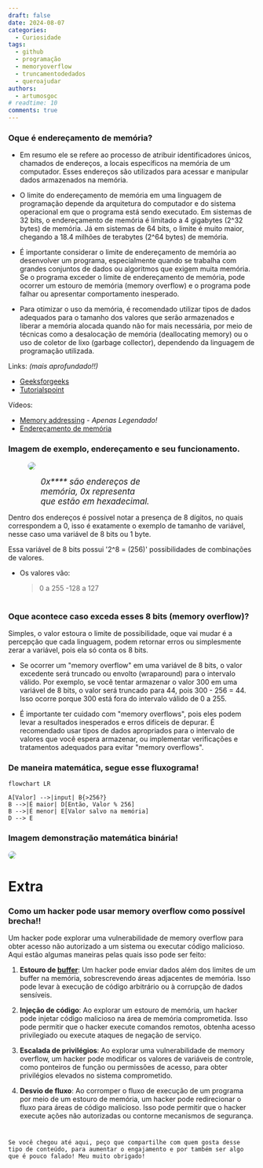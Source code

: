 ```yaml
---
draft: false 
date: 2024-08-07
categories:
  - Curiosidade
tags:
  - github
  - programação
  - memoryoverflow
  - truncamentodedados
  - queroajudar
authors:
  - artumosgoc
# readtime: 10
comments: true
---
```

### Oque é endereçamento de memória?

- Em resumo ele se refere ao processo de atribuir identificadores únicos, chamados de endereços, a locais específicos na memória de um computador. Esses endereços são utilizados para acessar e manipular dados armazenados na memória.

- O limite do endereçamento de memória em uma linguagem de programação depende da arquitetura do computador e do sistema operacional em que o programa está sendo executado. Em sistemas de 32 bits, o endereçamento de memória é limitado a 4 gigabytes (2^32 bytes) de memória. Já em sistemas de 64 bits, o limite é muito maior, chegando a 18.4 milhões de terabytes (2^64 bytes) de memória.

- É importante considerar o limite de endereçamento de memória ao desenvolver um programa, especialmente quando se trabalha com grandes conjuntos de dados ou algoritmos que exigem muita memória. Se o programa exceder o limite de endereçamento de memória, pode ocorrer um estouro de memória (memory overflow) e o programa pode falhar ou apresentar comportamento inesperado.

- Para otimizar o uso da memória, é recomendado utilizar tipos de dados adequados para o tamanho dos valores que serão armazenados e liberar a memória alocada quando não for mais necessária, por meio de técnicas como a desalocação de memória (deallocating memory) ou o uso de coletor de lixo (garbage collector), dependendo da linguagem de programação utilizada.

Links: *(mais aprofundado!!)*
- [Geeksforgeeks](https://www.geeksforgeeks.org/addressing-modes/)
- [Tutorialspoint](https://www.tutorialspoint.com/computer_logical_organization/index.htm)

Vídeos:
- [Memory addressing](https://www.youtube.com/watch?v=F-i9qPOIsoA) *- Apenas Legendado!*
- [Endereçamento de memória](https://www.youtube.com/watch?v=G4om0r-Kgi0)

### Imagem de exemplo, endereçamento e seu funcionamento.

<figure>
<div style="display: flex; align-items: flex-start;">
<img src="https://github.com/codaqui/institucional/assets/63540372/311fdd5f-ca81-4fc4-91f8-f859d81a5d14" style="border-radius: 10px; margin-right: 10px;">
<figcaption style="font-style: italic;font-size: 17px; text-align: left; margin-top: 30px;">
0x**** são endereços de<br>memória, 0x representa<br>que estão em hexadecimal.
</figcaption>
</div>
</figure>

Dentro dos endereços é possível notar a presença de 8 dígitos, no quais correspondem a 0, isso é exatamente o exemplo de tamanho de variável, nesse caso uma variável de 8 bits ou 1 byte.

Essa variável de 8 bits possui '2^8 = (256)' possibilidades de combinações de valores.
- Os valores vão:

  >0 a 255
  -128 a 127

# 
### Oque acontece caso exceda esses 8 bits (memory overflow)?

Simples, o valor estoura o limite de possibilidade, oque vai mudar é a percepção que cada linguagem, podem retornar erros ou simplesmente zerar a variável, pois ela só conta os 8 bits. 

- Se ocorrer um "memory overflow" em uma variável de 8 bits, o valor excedente será truncado ou envolto (wraparound) para o intervalo válido. Por exemplo, se você tentar armazenar o valor 300 em uma variável de 8 bits, o valor será truncado para 44, pois 300 - 256 = 44. Isso ocorre porque 300 está fora do intervalo válido de 0 a 255.

- É importante ter cuidado com "memory overflows", pois eles podem levar a resultados inesperados e erros difíceis de depurar. É recomendado usar tipos de dados apropriados para o intervalo de valores que você espera armazenar, ou implementar verificações e tratamentos adequados para evitar "memory overflows".

### De maneira matemática, segue esse fluxograma!

```mermaid
flowchart LR

A[Valor] -->|input| B{>256?}
B -->|É maior| D[Então, Valor % 256]
B -->|É menor| E[Valor salvo na memória]
D --> E
```

### Imagem demonstração matemática binária!

<img src="https://github.com/codaqui/institucional/assets/63540372/2a1acd63-26e4-4ecd-987d-15205deb34f4" style="border-radius: 10px;">

# 
# Extra

### Como um hacker pode usar memory overflow como possível brecha!!

Um hacker pode explorar uma vulnerabilidade de memory overflow para obter acesso não autorizado a um sistema ou executar código malicioso. Aqui estão algumas maneiras pelas quais isso pode ser feito:

1. **Estouro de [buffer](https://tecnoblog.net/responde/o-que-e-buffer/)**: Um hacker pode enviar dados além dos limites de um buffer na memória, sobrescrevendo áreas adjacentes de memória. Isso pode levar à execução de código arbitrário ou à corrupção de dados sensíveis.

2. **Injeção de código**: Ao explorar um estouro de memória, um hacker pode injetar código malicioso na área de memória comprometida. Isso pode permitir que o hacker execute comandos remotos, obtenha acesso privilegiado ou execute ataques de negação de serviço.

3. **Escalada de privilégios**: Ao explorar uma vulnerabilidade de memory overflow, um hacker pode modificar os valores de variáveis de controle, como ponteiros de função ou permissões de acesso, para obter privilégios elevados no sistema comprometido.

4. **Desvio de fluxo**: Ao corromper o fluxo de execução de um programa por meio de um estouro de memória, um hacker pode redirecionar o fluxo para áreas de código malicioso. Isso pode permitir que o hacker execute ações não autorizadas ou contorne mecanismos de segurança.

#
```
Se você chegou até aqui, peço que compartilhe com quem gosta desse tipo de conteúdo, para aumentar o engajamento e por também ser algo que é pouco falado! Meu muito obrigado!
```
